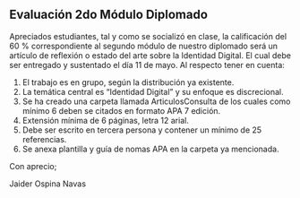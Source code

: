 ##  Evaluación 2do Módulo Diplomado
Apreciados estudiantes, tal y como se socializó en clase, la calificación del 60 % correspondiente al segundo módulo de nuestro diplomado será un artículo de reflexión o estado del arte sobre la Identidad Digital.  El cual debe ser entregado y sustentado el día 11 de mayo.
Al respecto tener en cuenta:

1.	El trabajo es en grupo, según la distribución ya existente.
2.	La temática central es “Identidad Digital” y su enfoque es discrecional.
3.	Se ha creado una carpeta llamada ArticulosConsulta de los cuales como mínimo 6 deben se citados en formato APA 7 edición.
4.	Extensión mínima de 6 páginas, letra 12 arial.
5.	Debe ser escrito en tercera persona y contener un mínimo de 25 referencias.
6.	 Se anexa plantilla y guía de nomas APA en la carpeta ya mencionada.
 
Con aprecio;

Jaider Ospina Navas
